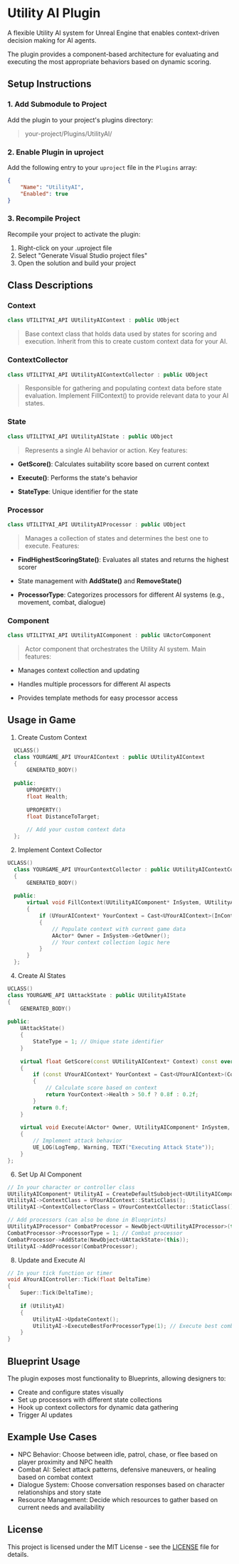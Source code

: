 # Utility AI Plugin

A flexible Utility AI system for Unreal Engine that enables context-driven decision making for AI agents. 

The plugin provides a component-based architecture for evaluating and executing the most appropriate behaviors based on dynamic scoring.

## Setup Instructions

### 1. Add Submodule to Project
Add the plugin to your project's plugins directory:
> your-project/Plugins/UtilityAI/

### 2. Enable Plugin in uproject
Add the following entry to your `uproject` file in the `Plugins` array:
```json
{
    "Name": "UtilityAI",
    "Enabled": true
}
```

### 3. Recompile Project
Recompile your project to activate the plugin:

1. Right-click on your .uproject file
2. Select "Generate Visual Studio project files"
3. Open the solution and build your project

## Class Descriptions

### Context
```cpp
class UTILITYAI_API UUtilityAIContext : public UObject 
```
> Base context class that holds data used by states for scoring and execution. Inherit from this to create custom context data for your AI.

### ContextCollector
```cpp
class UTILITYAI_API UUtilityAIContextCollector : public UObject
```
> Responsible for gathering and populating context data before state evaluation. Implement FillContext() to provide relevant data to your AI states.

### State
```cpp
class UTILITYAI_API UUtilityAIState : public UObject
```
> Represents a single AI behavior or action. Key features:

- **GetScore()**: Calculates suitability score based on current context

- **Execute()**: Performs the state's behavior

- **StateType**: Unique identifier for the state

### Processor
```cpp
class UTILITYAI_API UUtilityAIProcessor : public UObject
```
> Manages a collection of states and determines the best one to execute. Features:

- **FindHighestScoringState()**: Evaluates all states and returns the highest scorer

- State management with **AddState()** and **RemoveState()**

- **ProcessorType**: Categorizes processors for different AI systems (e.g., movement, combat, dialogue)

### Component
```cpp
class UTILITYAI_API UUtilityAIComponent : public UActorComponent
```
> Actor component that orchestrates the Utility AI system. Main features:

- Manages context collection and updating

- Handles multiple processors for different AI aspects

- Provides template methods for easy processor access

## Usage in Game

1. Create Custom Context
```cpp
  UCLASS()
  class YOURGAME_API UYourAIContext : public UUtilityAIContext
  {
      GENERATED_BODY()
      
  public:
      UPROPERTY()
      float Health;
      
      UPROPERTY()
      float DistanceToTarget;
      
      // Add your custom context data
  };
```
2. Implement Context Collector
```cpp
UCLASS()
  class YOURGAME_API UYourContextCollector : public UUtilityAIContextCollector
  {
      GENERATED_BODY()
      
  public:
      virtual void FillContext(UUtilityAIComponent* InSystem, UUtilityAIContext* InContext) override
      {
          if (UYourAIContext* YourContext = Cast<UYourAIContext>(InContext))
          {
              // Populate context with current game data
              AActor* Owner = InSystem->GetOwner();
              // Your context collection logic here
          }
      }
  };
```
4. Create AI States
```cpp
UCLASS()
class YOURGAME_API UAttackState : public UUtilityAIState
{
    GENERATED_BODY()
    
public:
    UAttackState()
    {
        StateType = 1; // Unique state identifier
    }
    
    virtual float GetScore(const UUtilityAIContext* Context) const override
    {
        if (const UYourAIContext* YourContext = Cast<UYourAIContext>(Context))
        {
            // Calculate score based on context
            return YourContext->Health > 50.f ? 0.8f : 0.2f;
        }
        return 0.f;
    }
    
    virtual void Execute(AActor* Owner, UUtilityAIComponent* InSystem, const UUtilityAIContext* InContext) override
    {
        // Implement attack behavior
        UE_LOG(LogTemp, Warning, TEXT("Executing Attack State"));
    }
};
```
6. Set Up AI Component
```cpp
// In your character or controller class
UUtilityAIComponent* UtilityAI = CreateDefaultSubobject<UUtilityAIComponent>(TEXT("UtilityAI"));
UtilityAI->ContextClass = UYourAIContext::StaticClass();
UtilityAI->ContextCollectorClass = UYourContextCollector::StaticClass();

// Add processors (can also be done in Blueprints)
UUtilityAIProcessor* CombatProcessor = NewObject<UUtilityAIProcessor>(this);
CombatProcessor->ProcessorType = 1; // Combat processor
CombatProcessor->AddState(NewObject<UAttackState>(this));
UtilityAI->AddProcessor(CombatProcessor);
```
8. Update and Execute AI
```cpp
// In your tick function or timer
void AYourAIController::Tick(float DeltaTime)
{
    Super::Tick(DeltaTime);
    
    if (UtilityAI)
    {
        UtilityAI->UpdateContext();
        UtilityAI->ExecuteBestForProcessorType(1); // Execute best combat state
    }
}
```

## Blueprint Usage
The plugin exposes most functionality to Blueprints, allowing designers to:

- Create and configure states visually
- Set up processors with different state collections
- Hook up context collectors for dynamic data gathering
- Trigger AI updates

## Example Use Cases
- NPC Behavior: Choose between idle, patrol, chase, or flee based on player proximity and NPC health
- Combat AI: Select attack patterns, defensive maneuvers, or healing based on combat context
- Dialogue System: Choose conversation responses based on character relationships and story state
- Resource Management: Decide which resources to gather based on current needs and availability

## License
This project is licensed under the MIT License - see the [LICENSE](LICENSE) file for details.
